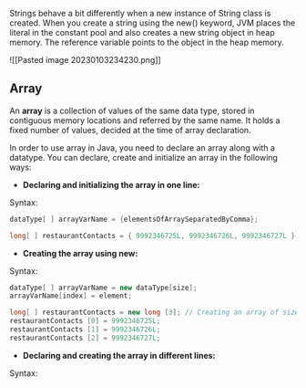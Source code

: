 Strings behave a bit differently when a new instance of String class is created. When you create a string using the new() keyword, JVM places the literal in the constant pool and also creates a new string object in heap memory. The reference variable points to the object in the heap memory.

![[Pasted image 20230103234230.png]]

## Array

An **array** is a collection of values of the same data type, stored in contiguous memory locations and referred by the same name. It holds a fixed number of values, decided at the time of array declaration.

In order to use array in Java, you need to declare an array along with a datatype. You can declare, create and initialize an array in the following ways:

-   **Declaring and initializing the array in one line:**

Syntax:
```java
dataType[ ] arrayVarName = {elementsOfArraySeparatedByComma};
```

```java
long[ ] restaurantContacts = { 9992346725L, 9992346726L, 9992346727L };
```

-   **Creating the array using new:** 
    

Syntax:

```java
dataType[ ] arrayVarName = new dataType[size];
arrayVarName[index] = element;

```

```java
long[ ] restaurantContacts = new long [3]; // Creating an array of size 3 of long datatype
restaurantContacts [0] = 9992346725L;
restaurantContacts [1] = 9992346726L;
restaurantContacts [2] = 9992346727L;

```


-   **Declaring and creating the array in different lines:** 

Syntax:


